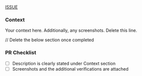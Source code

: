 [ISSUE](https://github.com/saashq-org/saashq/issues/ISSUE)

### Context

Your context here.  Additionally, any screenshots.  Delete this line.


// Delete the below section once completed
### PR Checklist
- [ ] Description is clearly stated under Context section
- [ ] Screenshots and the additional verifications are attached
